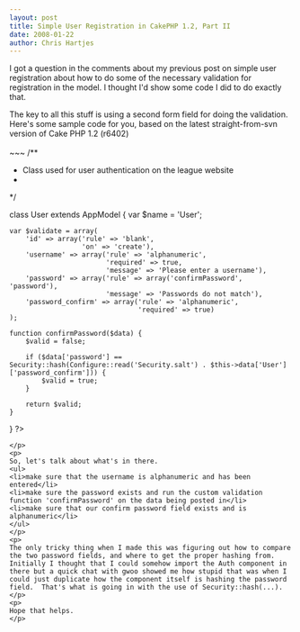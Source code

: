 ```yaml
--- 
layout: post
title: Simple User Registration in CakePHP 1.2, Part II
date: 2008-01-22
author: Chris Hartjes
---
```

<p>I got a question in the comments about my previous post on simple user registration about how to do some of the necessary validation for registration in the model.  I thought I'd show some code I did to do exactly that.
</p>
<p>
The key to all this stuff is using a second form field for doing the validation.  Here's some sample code for you, based on the latest straight-from-svn version of Cake PHP 1.2 (r6402)
<br /><br />
~~~
<?php

/**
 * Class used for user authentication on the league website
 *
 */

class User extends AppModel
{
    var $name = 'User';

    var $validate = array(
		'id' => array('rule' => 'blank',
                      'on' => 'create'),
		'username' => array('rule' => 'alphanumeric',
			                'required' => true,
                            'message' => 'Please enter a username'),
        'password' => array('rule' => array('confirmPassword', 'password'),
                            'message' => 'Passwords do not match'),
		'password_confirm' => array('rule' => 'alphanumeric',
                                    'required' => true)
	);

    function confirmPassword($data) {
        $valid = false;
        
        if ($data['password'] == Security::hash(Configure::read('Security.salt') . $this->data['User']['password_confirm'])) {
            $valid = true;
        } 
        
        return $valid;
    }

}
?>
~~~
</p>
<p>
So, let's talk about what's in there.  
<ul>
<li>make sure that the username is alphanumeric and has been entered</li>
<li>make sure the password exists and run the custom validation function 'confirmPassword' on the data being posted in</li>
<li>make sure that our confirm password field exists and is alphanumeric</li>
</ul>
</p>
<p>
The only tricky thing when I made this was figuring out how to compare the two password fields, and where to get the proper hashing from.  Initially I thought that I could somehow import the Auth component in there but a quick chat with gwoo showed me how stupid that was when I could just duplicate how the component itself is hashing the password field.  That's what is going in with the use of Security::hash(...).
</p>
<p>
Hope that helps.
</p>
